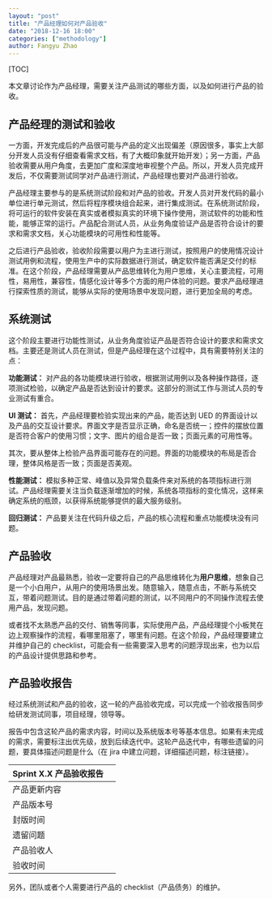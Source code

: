 ```yaml
---
layout: "post"
title: "产品经理如何对产品验收"
date: "2018-12-16 18:00"
categories: ["methodology"]
author: Fangyu Zhao
---
```


[TOC]

本文章讨论作为产品经理，需要关注产品测试的哪些方面，以及如何进行产品的验收。



## 产品经理的测试和验收

一方面，开发完成后的产品很可能与产品的定义出现偏差（原因很多，事实上大部分开发人员没有仔细查看需求文档，有了大概印象就开始开发）；另一方面，产品验收需要从用户角度，去更加广度和深度地审视整个产品。所以，开发人员完成开发后，不仅需要测试同学对产品进行测试，产品经理也要对产品进行验收。

产品经理主要参与的是系统测试阶段和对产品的验收。开发人员对开发代码的最小单位进行单元测试，然后将程序模块组合起来，进行集成测试。在系统测试阶段，将可运行的软件安装在真实或者模拟真实的环境下操作使用，测试软件的功能和性能，能够正常的运行。产品配合测试人员，从业务角度验证产品是否符合设计的要求和需求文档，关心功能模块的可用性和性能等。

之后进行产品验收，验收阶段需要以用户为主进行测试，按照用户的使用情况设计测试用例和流程，使用生产中的实际数据进行测试，确定软件能否满足交付的标准。在这个阶段，产品经理需要从产品思维转化为用户思维，关心主要流程，可用性，易用性，兼容性，情感化设计等多个方面的用户体验的问题。要求产品经理进行探索性质的测试，能够从实际的使用场景中发现问题，进行更加全局的考虑。



## 系统测试

这个阶段主要进行功能性测试，从业务角度验证产品是否符合设计的要求和需求文档。主要还是测试人员在测试，但是产品经理在这个过程中，具有需要特别关注的点：

**功能测试：** 对产品的各功能模块进行验收，根据测试用例以及各种操作路径，逐项测试检验，以确定产品是否达到设计的要求。这部分的测试工作与测试人员的专业测试有重合。

**UI 测试：** 首先，产品经理要检验实现出来的产品，能否达到 UED 的界面设计以及产品的交互设计要求。界面文字是否显示正确，命名是否统一；控件的摆放位置是否符合客户的使用习惯；文字、图片的组合是否一致；页面元素的可用性等。

其次，要从整体上检验产品界面可能存在的问题。界面的功能模块的布局是否合理，整体风格是否一致；页面是否美观。

**性能测试：** 模拟多种正常、峰值以及异常负载条件来对系统的各项指标进行测试。产品经理需要关注当负载逐渐增加的时候，系统各项指标的变化情况，这样来确定系统的瓶颈，以获得系统能够提供的最大服务级别。

**回归测试：** 产品要关注在代码升级之后，产品的核心流程和重点功能模块没有问题。



## 产品验收

产品经理对产品最熟悉，验收一定要将自己的产品思维转化为**用户思维**，想象自己是一个小白用户，从用户的使用场景出发。随意输入，随意点击，不断与系统交互，带着问题测试。目的是通过带着问题的测试，以不同用户的不同操作流程去使用产品，发现问题。

或者找不太熟悉产品的交付、销售等同事，实际使用产品，产品经理提个小板凳在边上观察操作的流程，看哪里阻塞了，哪里有问题。在这个阶段，产品经理要建立并维护自己的 checklist，可能会有一些需要深入思考的问题浮现出来，也为以后的产品设计提供思路和参考。



## 产品验收报告

经过系统测试和产品的验收，这一轮的产品验收完成，可以完成一个验收报告同步给研发测试同事，项目经理，领导等。

报告中包含这轮产品的需求内容，时间以及系统版本号等基本信息。如果有未完成的需求，需要标注出优先级，放到后续迭代中。这轮产品迭代中，有哪些遗留的问题，要具体描述问题是什么（在 jira 中建立问题，详细描述问题，标注链接）。

| Sprint X.X 产品验收报告 |      |
| ----------------------- | ---- |
| 产品更新内容            |      |
| 产品版本号              |      |
| 封版时间                |      |
| 遗留问题                |      |
| 产品验收人              |      |
| 验收时间                |      |

另外，团队或者个人需要进行产品的 checklist（产品债务）的维护。
